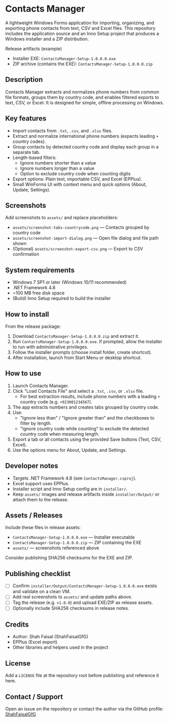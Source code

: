 # Contacts Manager

A lightweight Windows Forms application for importing, organizing, and exporting phone contacts from text, CSV and Excel files. This repository includes the application source and an Inno Setup project that produces a Windows installer and a ZIP distribution.

Release artifacts (example)

- Installer EXE: `ContactsManager-Setup-1.0.0.0.exe`
- ZIP archive (contains the EXE): `ContactsManager-Setup-1.0.0.0.zip`

## Description

Contacts Manager extracts and normalizes phone numbers from common file formats, groups them by country code, and enables filtered exports to text, CSV, or Excel. It is designed for simple, offline processing on Windows.

## Key features

- Import contacts from `.txt`, `.csv`, and `.xlsx` files.
- Extract and normalize international phone numbers (expects leading `+` country codes).
- Group contacts by detected country code and display each group in a separate tab.
- Length-based filters:
  - Ignore numbers shorter than a value
  - Ignore numbers longer than a value
  - Option to exclude country code when counting digits
- Export options: Plain text, importable CSV, and Excel (EPPlus).
- Small WinForms UI with context menu and quick options (About, Update, Settings).

## Screenshots

Add screenshots to `assets/` and replace placeholders:

- `assets/screenshot-tabs-countrycode.png` — Contacts grouped by country code
- `assets/screenshot-import-dialog.png` — Open file dialog and file path shown
- (Optional) `assets/screenshot-export-csv.png` — Export to CSV confirmation

## System requirements

- Windows 7 SP1 or later (Windows 10/11 recommended)
- .NET Framework 4.8
- ~100 MB free disk space
- (Build) Inno Setup required to build the installer

## How to install

From the release package:

1. Download `ContactsManager-Setup-1.0.0.0.zip` and extract it.
2. Run `ContactsManager-Setup-1.0.0.0.exe`. If prompted, allow the installer to run with administrative privileges.
3. Follow the installer prompts (choose install folder, create shortcut).
4. After installation, launch from Start Menu or desktop shortcut.

## How to use

1. Launch Contacts Manager.
2. Click "Load Contacts File" and select a `.txt`, `.csv`, or `.xlsx` file.
   - For best extraction results, include phone numbers with a leading `+` country code (e.g. `+923001234567`).
3. The app extracts numbers and creates tabs grouped by country code.
4. Use:
   - "Ignore less than" / "Ignore greater than" and the checkboxes to filter by length.
   - "Ignore country code while counting" to exclude the detected country code when measuring length.
5. Export a tab or all contacts using the provided Save buttons (Text, CSV, Excel).
6. Use the options menu for About, Update, and Settings.

## Developer notes

- Targets .NET Framework 4.8 (see `ContactsManager.csproj`).
- Excel support uses EPPlus.
- Installer script and Inno Setup config are in `installer/`.
- Keep `assets/` images and release artifacts inside `installer/Output/` or attach them to the release.

## Assets / Releases

Include these files in release assets:

- `ContactsManager-Setup-1.0.0.0.exe` — Installer executable
- `ContactsManager-Setup-1.0.0.0.zip` — ZIP containing the EXE
- `assets/` — screenshots referenced above

Consider publishing SHA256 checksums for the EXE and ZIP.

## Publishing checklist

- [ ] Confirm `installer/Output/ContactsManager-Setup-1.0.0.0.exe` exists and validate on a clean VM.
- [ ] Add real screenshots to `assets/` and update paths above.
- [ ] Tag the release (e.g. `v1.0.0`) and upload EXE/ZIP as release assets.
- [ ] Optionally include SHA256 checksums in release notes.

## Credits

- Author: Shah Faisal (ShahFaisalGfG)
- EPPlus (Excel export)
- Other libraries and helpers used in the project

## License

Add a `LICENSE` file at the repository root before publishing and reference it here.

## Contact / Support

Open an issue on the repository or contact the author via the GitHub profile: [ShahFaisalGfG](https://github.com/ShahFaisalGfG)
